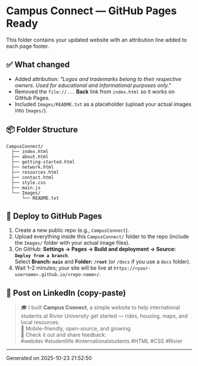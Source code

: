 # Campus Connect — GitHub Pages Ready

This folder contains your updated website with an attribution line added to each page footer.

## ✅ What changed
- Added attribution: *"Logos and trademarks belong to their respective owners. Used for educational and informational purposes only."*
- Removed the `file://...` **Back** link from `index.html` so it works on GitHub Pages.
- Included `Images/README.txt` as a placeholder (upload your actual images into `Images/`).

## 📦 Folder Structure
```
CampusConnect/
  ├── index.html
  ├── about.html
  ├── getting-started.html
  ├── network.html
  ├── resources.html
  ├── contact.html
  ├── style.css
  ├── main.js
  └── Images/
      └── README.txt
```

## 🚀 Deploy to GitHub Pages
1. Create a new public repo (e.g., `CampusConnect`).
2. Upload everything inside this `CampusConnect/` folder to the repo (include the `Images/` folder with your actual image files).
3. On GitHub: **Settings → Pages → Build and deployment → Source: `Deploy from a branch`**.  
   Select **Branch: `main`** and **Folder: `/root`** (or `/docs` if you use a `docs` folder).
4. Wait 1–2 minutes; your site will be live at `https://<your-username>.github.io/<repo-name>/`.

## 🔗 Post on LinkedIn (copy-paste)
> 🎓 I built **Campus Connect**, a simple website to help international students at Rivier University get started — rides, housing, maps, and local resources.  
> 📱 Mobile-friendly, open-source, and growing.  
> 🚀 Check it out and share feedback: <your GitHub Pages link>  
> #webdev #studentlife #internationalstudents #HTML #CSS #Rivier

---

Generated on 2025-10-23 21:52:50